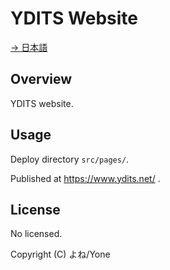 # YDITS Website

[→ 日本語](./README_JP.md)

## Overview

YDITS website.

## Usage

Deploy directory `src/pages/`.

Published at https://www.ydits.net/ .

## License

No licensed.

Copyright (C) よね/Yone
